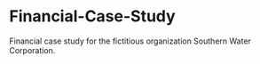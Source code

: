 # Financial-Case-Study
Financial case study for the fictitious organization Southern Water Corporation. 

